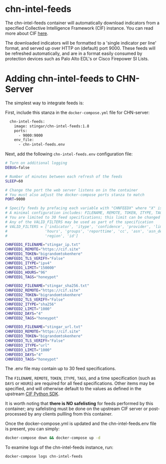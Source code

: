 chn-intel-feeds
=============
The chn-intel-feeds container will automatically download indicators from a specified Collective 
Intelligence Framework (CIF) instance. You can read more about CIF [here](https://csirtgadgets.com/collective-intelligence-framework/). 

The downloaded indicators will be formatted to a 'single indicator per line' format, and served up over HTTP on 
(default) port 9000. These feeds will be refreshed automatically, and are in a format easily consumed by protection 
devices such as Palo Alto EDL's or Cisco Firepower SI Lists. 

# Adding chn-intel-feeds to CHN-Server
The simplest way to integrate feeds is:

First, include this stanza in the `docker-compose.yml` file for CHN-server:
```dockerfile
  chn-intel-feeds:
    image: stingar/chn-intel-feeds:1.8
    ports:
      - 9000:9000
    env_file:
      - chn-intel-feeds.env
```
Next, add the following `chn-intel-feeds.env` configuration file:
```bash
# Turn on additional logging
DEBUG=false

# Number of minutes between each refresh of the feeds
SLEEP=60

# Change the port the web server listens on in the container
# You must also adjust the docker-compose ports stanza to match
PORT=9000

# Specify feeds by prefacing each variable with "CHNFEEDX" where "X" is the feed number
# A minimal configuration includes: FILENAME, REMOTE, TOKEN, ITYPE, TAGS, and DAYS or HOURS
# You are limited to 30 feed specifications; this limit can be changed in code
# Any of the VALID_FILTERS may be used as part of the specification
# VALID_FILTERS = ['indicator', 'itype', 'confidence', 'provider', 'limit', 'application', 'nolog', 'tags', 'days',
#                 'hours', 'groups', 'reporttime', 'cc', 'asn', 'asn_desc', 'rdata', 'firsttime', 'lasttime',
#                 'region', 'id']

CHNFEED1_FILENAME="stingar_ip.txt"
CHNFEED1_REMOTE="https://cif.site"
CHNFEED1_TOKEN="bigrandomtokenhere"
CHNFEED1_TLS_VERIFY="False"
CHNFEED1_ITYPE="ipv4"
CHNFEED1_LIMIT="150000"
CHNFEED1_HOURS="96"
CHNFEED1_TAGS="honeypot"

CHNFEED2_FILENAME="stingar_sha256.txt"
CHNFEED2_REMOTE="https://cif.site"
CHNFEED2_TOKEN="bigrandomtokenhere"
CHNFEED2_TLS_VERIFY="False"
CHNFEED2_ITYPE="sha256"
CHNFEED2_LIMIT="1000"
CHNFEED2_DAYS="4"
CHNFEED2_TAGS="honeypot"

CHNFEED3_FILENAME="stingar_url.txt"
CHNFEED3_REMOTE="https://cif.site"
CHNFEED3_TOKEN="bigrandomtokenhere"
CHNFEED3_TLS_VERIFY="False"
CHNFEED3_ITYPE="url"
CHNFEED3_LIMIT="1000"
CHNFEED3_DAYS="4"
CHNFEED3_TAGS="honeypot"
```
The .env file may contain up to 30 feed specifications. 

The `FILENAME`, `REMOTE`, `TOKEN`, `ITYPE`, `TAGS`, and a time specification (such as `DAYS` or `HOURS`) are required 
for all feed specifications. Other items may be specified, and will otherwise default to the values as defined in the 
upstream [CIF Python SDK](https://github.com/csirtgadgets/bearded-avenger-sdk-py/wiki).

It is worth noting that **there is NO safelisting** for feeds performed by this container; any safelisting must be 
done on the upstream CIF server or post-processed by any clients pullling from this container. 

Once the docker-compose.yml is updated and the chn-intel-feeds.env file is 
present, you can simply:

```bash
docker-compose down && docker-compose up -d
```
To examine logs of the chn-intel-feeds instance, run:

```bash
docker-compose logs chn-intel-feeds
```

